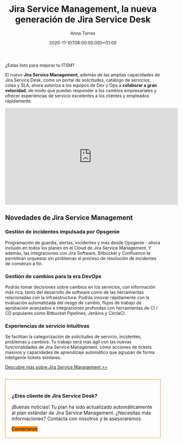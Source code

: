 ﻿---
layout: post
title: 'Jira Service Management, la nueva generación de Jira Service Desk'
description: Permite a tus equipos de colaborar a gran velocidad y brindar excelentes experiencias de servicio a los clientes y empleados.
date: '2020-11-10T08:00:00.000+01:00'
author:  Anna Torres
categories: 
- devops
- atlassian
- noticias


cover: /img/posts/2020-11-10-Jira-Service-Management-la-nueva-generacion-de-Jira-Service-Desk-thumb.jpg
modified_time: '2020-11-10T08:00:00.000+01:00'
---


¿Estas listo para mejorar tu ITSM?


El nuevo **Jira Service Management**, además de las amplias capacidades de Jira Service Desk, como un portal de solicitudes, catálogo de servicios, colas y SLA, ahora autoriza a los equipos de Dev y Ops a **colaborar a gran velocidad**, de modo que puedan responder a los cambios empresariales y ofrecer experiencias de servicio excelentes a los clientes y empleados rápidamente.

<center>
<iframe width="560" height="315" src="https://www.youtube.com/embed/om7vPYd7N74" frameborder="0" allow="accelerometer; autoplay; clipboard-write; encrypted-media; gyroscope; picture-in-picture" allowfullscreen></iframe>
</center>


## Novedades de Jira Service Management

### **Gestión de incidentes impulsada por Opsgenie**

Programación de guardia, alertas, incidentes y más desde Opsgenie - ahora incluido en todos los planes en el Cloud de Jira Service Management. Y además, las integraciones con Jira Software, Bitbucket y Confluence te permitirán orquestar sin problemas el proceso de resolución de incidentes de comienzo a fin.

### **Gestión de cambios para la era DevOps**

Podrás tomar decisiones sobre cambios en los servicios, con información más rica, tanto del desarrollo de software como de las herramientas relacionadas con la infraestructura. Podrás innovar rápidamente con la evaluación automatizada del riesgo de cambio, flujos de trabajo de aprobación avanzados e integraciones profundas con herramientas de CI / CD populares como Bitbucket Pipelines, Jenkins y CircleCI.

### Experiencias de servicio intuitivas

Se facilitan la categorización de solicitudes de servicio, incidentes, problemas y cambios. Tu trabajo será mas ágil con las nuevas funcionalidades de Jira Service Management, como acciones de tickets masivos y capacidades de aprendizaje automático que agrupan de forma inteligente tickets similares.

<p style="font-size:1em"><a href="https://www.atlassian.com/es/software/jira/service-management" style="text-decoration:underline">Descubre más sobre Jira Service Management >> </a></p>


<br/>
<div style="border:1px solid #FF8200; padding:20px 20px; ">
<h3>¿Eres cliente de Jira Service Desk?</h3> 
<p style="font-size:1.1em;">¡Buenas noticias! Tu plan ha sido actualizado automáticamente al plan estándar de Jira Service Management. ¿Necesitas más  informaciones? Contacta con nosotros y te asesoraremos.
</p>
<span id="contact-button" class="btn btn-outline-white btn-xl" style="background:#FF8200; border:none" >Contáctanos</span>
<br>
</div>

<br>
